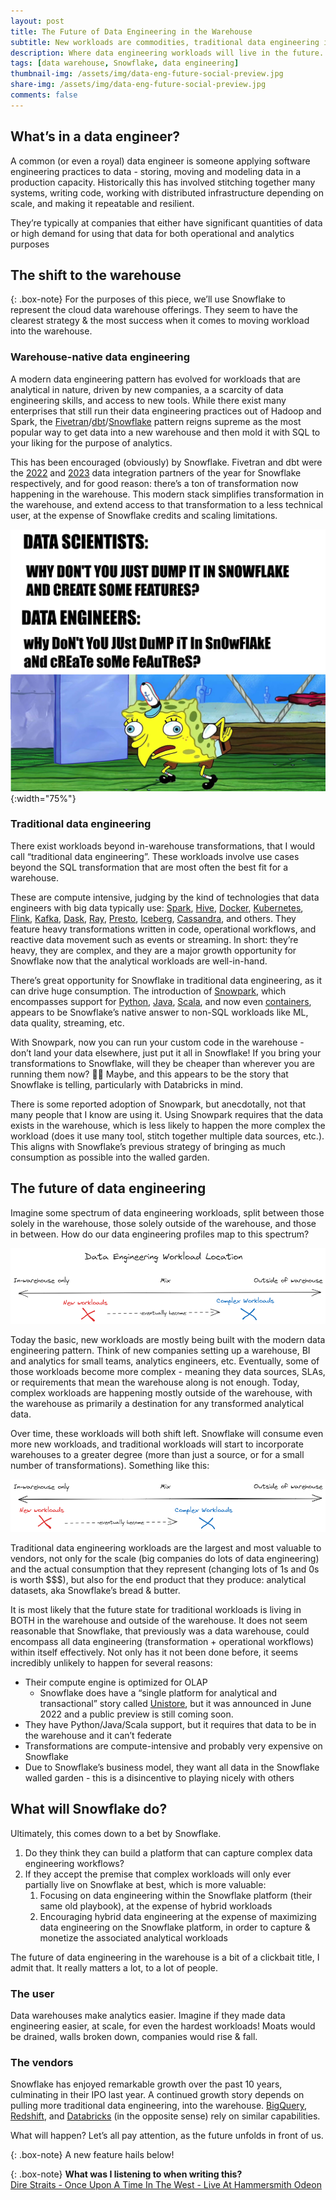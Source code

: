 ```yaml
---
layout: post
title: The Future of Data Engineering in the Warehouse
subtitle: New workloads are commodities, traditional data engineering is...complex?
description: Where data engineering workloads will live in the future.
tags: [data warehouse, Snowflake, data engineering]
thumbnail-img: /assets/img/data-eng-future-social-preview.jpg
share-img: /assets/img/data-eng-future-social-preview.jpg
comments: false
---
```

## What’s in a data engineer?

A common (or even a royal) data engineer is someone applying software engineering practices to data - storing, moving and modeling data in a production capacity. Historically this has involved stitching together many systems, writing code, working with distributed infrastructure depending on scale, and making it repeatable and resilient.

They’re typically at companies that either have significant quantities of data or high demand for using that data for both operational and analytics purposes

## The shift to the warehouse

{: .box-note}
For the purposes of this piece, we’ll use Snowflake to represent the cloud data warehouse offerings. They seem to have the clearest strategy & the most success when it comes to moving workload into the warehouse.

### **Warehouse-native data engineering**

A modern data engineering pattern has evolved for workloads that are analytical in nature, driven by new companies, a a scarcity of data engineering skills, and access to new tools. While there exist many enterprises that still run their data engineering practices out of Hadoop and Spark, the [Fivetran](https://www.fivetran.com/)/[dbt](https://www.getdbt.com/)/[Snowflake](https://www.snowflake.com/en/) pattern reigns supreme as the most popular way to get data into a new warehouse and then mold it with SQL to your liking for the purpose of analytics.

This has been encouraged (obviously) by Snowflake. Fivetran and dbt were the [2022](https://www.fivetran.com/press/fivetran-named-snowflake-data-integration-partner-of-the-year-adds-new-product-capabilities-extends-enterprise-customer-growth) and [2023](https://www.prnewswire.com/news-releases/dbt-labs-named-snowflake-data-integration-partner-of-the-year-301864344.html) data integration partners of the year for Snowflake respectively, and for good reason: there’s a ton of transformation now happening in the warehouse. This modern stack simplifies transformation in the warehouse, and extend access to that transformation to a less technical user, at the expense of Snowflake credits and scaling limitations. 

![Spongebob Data Engineering meme](/assets/img/data-eng-future-social-preview.jpg){:width="75%"}

### **Traditional data engineering**

There exist workloads beyond in-warehouse transformations, that I would call “traditional data engineering”. These workloads involve use cases beyond the SQL transformation that are most often the best fit for a warehouse. 

These are compute intensive, judging by the kind of technologies that data engineers with big data typically use: [Spark](https://spark.apache.org/), [Hive](https://hive.apache.org/), [Docker](https://www.docker.com/), [Kubernetes](https://kubernetes.io/), [Flink](https://flink.apache.org/), [Kafka](https://kafka.apache.org/), [Dask](https://www.dask.org/), [Ray](https://www.ray.io/), [Presto](http://prestodb.github.io/), [Iceberg](https://iceberg.apache.org/), [Cassandra](https://cassandra.apache.org/_/index.html), and others. They feature heavy transformations written in code, operational workflows, and reactive data movement such as events or streaming. In short: they’re heavy, they are complex, and they are a major growth opportunity for Snowflake now that the analytical workloads are well-in-hand.

There’s great opportunity for Snowflake in traditional data engineering, as it can drive huge consumption. The introduction of [Snowpark](https://docs.snowflake.com/en/developer-guide/snowpark/index), which encompasses support for [Python](https://docs.snowflake.com/en/developer-guide/snowpark/python/index), [Java](https://docs.snowflake.com/en/developer-guide/snowpark/java/index), [Scala](https://docs.snowflake.com/en/developer-guide/snowpark/scala/index), and now even [containers](https://medium.com/snowflake/snowpark-container-services-a-tech-primer-99ff2ca8e741), appears to be Snowflake’s native answer to non-SQL workloads like ML, data quality, streaming, etc. 

With Snowpark, now you can run your custom code in the warehouse - don’t land your data elsewhere, just put it all in Snowflake! If you bring your transformations to Snowflake, will they be cheaper than wherever you are running them now? 🤷🏼 Maybe, and this appears to be the story that Snowflake is telling, particularly with Databricks in mind.

There is some reported adoption of Snowpark, but anecdotally, not that many people that I know are using it. Using Snowpark requires that the data exists in the warehouse, which is less likely to happen the more complex the workload (does it use many tool, stitch together multiple data sources, etc.). This aligns with Snowflake’s previous strategy of bringing as much consumption as possible into the walled garden.

## The future of data engineering

Imagine some spectrum of data engineering workloads, split between those solely in the warehouse, those solely outside of the warehouse, and those in between. How do our data engineering profiles map to this spectrum?

![Current Data Engineering Spectrum](/assets/img/data-eng-spectrum-current.png)

Today the basic, new workloads are mostly being built with the modern data engineering pattern. Think of new companies setting up a warehouse, BI and analytics for small teams, analytics engineers, etc. Eventually, some of those workloads become more complex - meaning they data sources, SLAs, or requirements that mean the warehouse along is not enough. Today, complex workloads are happening mostly outside of the warehouse, with the warehouse as primarily a destination for any transformed analytical data. 

Over time, these workloads will both shift left. Snowflake will consume even more new workloads, and traditional workloads will start to incorporate warehouses to a greater degree (more than just a source, or for a small number of transformations). Something like this:

![Future Data Engineering Spectrumd](/assets/img/data-eng-spectrum-future.png)

Traditional data engineering workloads are the largest and most valuable to vendors, not only for the scale (big companies do lots of data engineering) and the actual consumption that they represent (changing lots of 1s and 0s is worth $$$), but also for the end product that they produce: analytical datasets, aka Snowflake’s bread & butter. 

It is most likely that the future state for traditional workloads is living in BOTH in the warehouse and outside of the warehouse. It does not seem reasonable that Snowflake, that previously was a data warehouse, could encompass all data engineering (transformation + operational workflows) within itself effectively. Not only has it not been done before, it seems incredibly unlikely to happen for several reasons:

- Their compute engine is optimized for OLAP
    - Snowflake does have a “single platform for analytical and transactional” story called [Unistore](https://www.snowflake.com/en/data-cloud/workloads/unistore/), but it was announced in June 2022 and a public preview is still coming soon.
- They have Python/Java/Scala support, but it requires that data to be in the warehouse and it can’t federate
- Transformations are compute-intensive and probably very expensive on Snowflake
- Due to Snowflake’s business model, they want all data in the Snowflake walled garden - this is a disincentive to playing nicely with others

## What will Snowflake do?

Ultimately, this comes down to a bet by Snowflake.

1. Do they think they can build a platform that can capture complex data engineering workflows?
2. If they accept the premise that complex workloads will only ever partially live on Snowflake at best, which is more valuable:
    1. Focusing on data engineering within the Snowflake platform (their same old playbook), at the expense of hybrid workloads
    2. Encouraging hybrid data engineering at the expense of maximizing data engineering on the Snowflake platform, in order to capture & monetize the associated analytical workloads

The future of data engineering in the warehouse is a bit of a clickbait title, I admit that. It really matters a lot, to a lot of people. 

### The user

Data warehouses make analytics easier. Imagine if they made data engineering easier, at scale, for even the hardest workloads! Moats would be drained, walls broken down, companies would rise & fall.

### The vendors

Snowflake has enjoyed remarkable growth over the past 10 years, culminating in their IPO last year. A continued growth story depends on pulling more traditional data engineering, into the warehouse. [BigQuery](https://cloud.google.com/bigquery), [Redshift](https://aws.amazon.com/redshift/), and [Databricks](https://www.databricks.com/) (in the opposite sense) rely on similar capabilities.

What will happen? Let’s all pay attention, as the future unfolds in front of us.


{: .box-note}
A new feature hails below!

{: .box-note}
**What was I listening to when writing this?**
<br>
[Dire Straits - Once Upon A Time In The West - Live At Hammersmith Odeon](https://www.youtube.com/watch?v=LG9RQS76zGc)
